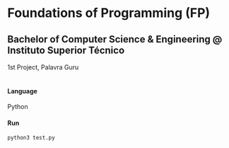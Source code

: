 # Foundations of Programming (FP)
## Bachelor of Computer Science & Engineering @ Instituto Superior Técnico
1st Project, Palavra Guru
<br><br>

#### Language
Python

#### Run
```python3 test.py```
